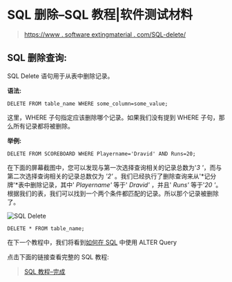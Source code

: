 # SQL 删除–SQL 教程|软件测试材料

> [https://www . software extingmaterial . com/SQL-delete/](https://www.softwaretestingmaterial.com/sql-delete/)

## SQL **删除查询:**

SQL Delete 语句用于从表中删除记录。

**语法:**

```
DELETE FROM table_name WHERE some_column=some_value;
```

这里，WHERE 子句指定应该删除哪个记录。如果我们没有提到 WHERE 子句，那么所有记录都将被删除。

**举例:**

```
DELETE FROM SCOREBOARD WHERE Playername='Dravid' AND Runs=20;
```

在下面的屏幕截图中，您可以发现与第一次选择查询相关的记录总数为'*3 '*，而与第二次选择查询相关的记录总数仅为 *'2'* 。我们已经执行了删除查询来从'*记分牌'*表中删除记录，其中' *Playername'* 等于' *Dravid'* ，并且' *Runs'* 等于'*20 '*。根据我们的表，我们可以找到一个两个条件都匹配的记录。所以那个记录被删除了。

![SQL Delete](img/7c7ed1f619e166c5b977253ef5d0a249.png "SQL Delete")

```
DELETE * FROM table_name;
```

在下一个教程中，我们将看到[如何在 SQL](https://www.softwaretestingmaterial.com/sql-alter/) 中使用 ALTER Query

点击下面的链接查看完整的 SQL 教程:

> [SQL 教程–完成](https://www.softwaretestingmaterial.com/sql-tutorial-complete/)